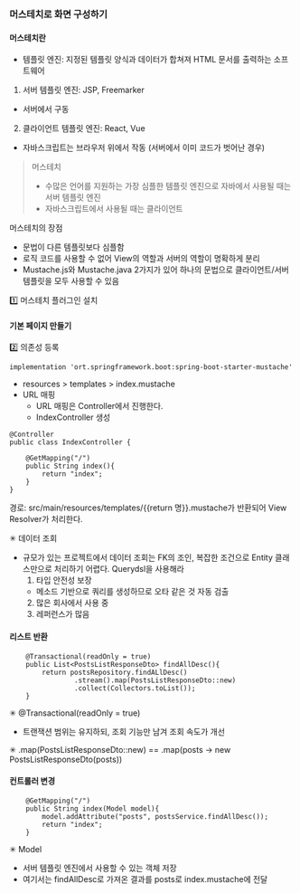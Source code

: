 ### 머스테치로 화면 구성하기

#### 머스테치란

- 템플릿 엔진: 지정된 템플릿 양식과 데이터가 합쳐져 HTML 문서를 출력하는 소프트웨어

1. 서버 템플릿 엔진: JSP, Freemarker
  - 서버에서 구동
2. 클라이언트 템플릿 엔진: React, Vue
  - 자바스크립트는 브라우저 위에서 작동 (서버에서 이미 코드가 벗어난 경우)

> 머스테치
> - 수많은 언어를 지원하는 가장 심플한 템플릿 엔진으로 자바에서 사용될 때는 서버 템플릿 엔진
> - 자바스크립트에서 사용될 때는 클라이언트 
 
 
머스테치의 장점
- 문법이 다른 템플릿보다 심플함
- 로직 코드를 사용할 수 없어 View의 역할과 서버의 역할이 명확하게 분리
- Mustache.js와 Mustache.java 2가지가 있어 하나의 문법으로 클라이언트/서버 템플릿을 모두 사용할 수 있음

1️⃣ 머스테치 플러그인 설치

#### 기본 페이지 만들기

2️⃣ 의존성 등록
```
implementation 'ort.springframework.boot:spring-boot-starter-mustache'
```

- resources > templates > index.mustache
- URL 매핑
  - URL 매핑은 Controller에서 진행한다.
  - IndexController 생성
```
@Controller
public class IndexController {
    
    @GetMapping("/")
    public String index(){
        return "index";
    }
}
```
경로: src/main/resources/templates/{{return 명}}.mustache가 반환되어 View Resolver가 처리한다.

✳ 데이터 조회
- 규모가 있는 프로젝트에서 데이터 조회는 FK의 조인, 복잡한 조건으로 Entity 클래스만으로 처리하기 어렵다. Querydsl을 사용해라
  1. 타입 안전성 보장
    - 메소드 기반으로 쿼리를 생성하므로 오타 같은 것 자동 검출
  2. 많은 회사에서 사용 중
  3. 레퍼런스가 많음

#### 리스트 반환
```
    @Transactional(readOnly = true)
    public List<PostsListResponseDto> findAllDesc(){
        return postsRepository.findALlDesc()
                .stream().map(PostsListResponseDto::new)
                .collect(Collectors.toList());
    }
```

✳ @Transactional(readOnly = true)
  - 트랜잭션 범위는 유지하되, 조회 기능만 남겨 조회 속도가 개선

✳ .map(PostsListResponseDto::new)
  == .map(posts -> new PostsListResponseDto(posts))
  
#### 컨트롤러 변경

```
    @GetMapping("/")
    public String index(Model model){
        model.addAttribute("posts", postsService.findAllDesc());
        return "index";
    }
```

✳ Model
  - 서버 템플릿 엔진에서 사용할 수 있는 객체 저장
  - 여기서는 findAllDesc로 가져온 결과를 posts로 index.mustache에 전달

